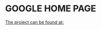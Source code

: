 GOOGLE HOME PAGE
================

[The project can be found at:](www.theodinproject.com/web-development-101/html-css)
